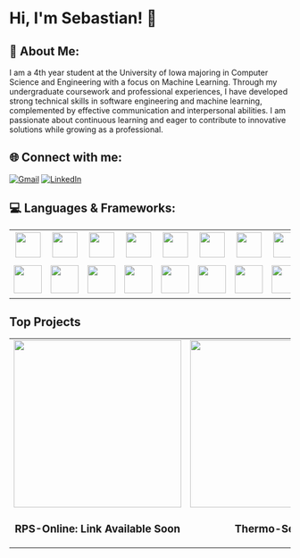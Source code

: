 # Hi, I'm Sebastian! 👋

## 💫 About Me:
I am a 4th year student at the University of Iowa majoring in Computer Science and Engineering with a focus on Machine Learning. Through my undergraduate coursework and professional experiences, I have developed strong technical skills in software engineering and machine learning, complemented by effective communication and interpersonal abilities. I am passionate about continuous learning and eager to contribute to innovative solutions while growing as a professional.


## 🌐 Connect with me:
[![Gmail](https://img.shields.io/badge/Gmail-sdparecattil@gmail.com-red)](mailto:sdparecattil@gmail.com) 
[![LinkedIn](https://img.shields.io/badge/LinkedIn-%230077B5.svg?logo=linkedin&logoColor=white)](https://linkedin.com/in/sparecattil)


## 💻 Languages & Frameworks:
<table>
  <tr>
    <td align="center" width="80px"><img width="45px" src="https://cdn.jsdelivr.net/gh/devicons/devicon@latest/icons/java/java-original.svg" /><br></td>
    <td align="center" width="80px"><img width="45px" src="https://cdn.jsdelivr.net/gh/devicons/devicon@latest/icons/python/python-original.svg" /><br></td>
    <td align="center" width="80px"><img width="45px" src="https://cdn.jsdelivr.net/gh/devicons/devicon@latest/icons/cplusplus/cplusplus-original.svg" /><br></td>
    <td align="center" width="80px"><img width="45px" src="https://cdn.jsdelivr.net/gh/devicons/devicon@latest/icons/javascript/javascript-original.svg" /><br></td>
    <td align="center" width="80px"><img width="45px" src="https://cdn.jsdelivr.net/gh/devicons/devicon@latest/icons/matlab/matlab-original.svg" /><br></td>
    <td align="center" width="80px"><img width="45px" src="https://cdn.jsdelivr.net/gh/devicons/devicon@latest/icons/c/c-original.svg" /><br></td>
    <td align="center" width="80px"><img width="45px" src="https://cdn.jsdelivr.net/gh/devicons/devicon@latest/icons/html5/html5-plain-wordmark.svg" /><br></td>
    <td align="center" width="80px"><img width="45px" src="https://cdn.jsdelivr.net/gh/devicons/devicon@latest/icons/css3/css3-plain-wordmark.svg" /><br></td>
    <td align="center" width="80px"><img width="45px" src="https://cdn.jsdelivr.net/gh/devicons/devicon@latest/icons/csharp/csharp-original.svg" /><br></td>
    <td align="center" width="80px"><img width="50px" src="https://cdn.jsdelivr.net/gh/devicons/devicon@latest/icons/subversion/subversion-original.svg" /><br></td>
    <td align="center" width="80px"><img width="50px" src="https://cdn.jsdelivr.net/gh/devicons/devicon@latest/icons/gitlab/gitlab-original-wordmark.svg" /><br></td>
  </tr>
  <tr>
    <td align="center" width="80px"><img width="50px" src="https://cdn.jsdelivr.net/gh/devicons/devicon@latest/icons/mongodb/mongodb-plain-wordmark.svg" /><br></td>
    <td align="center" width="80px"><img width="50px" src="https://cdn.jsdelivr.net/gh/devicons/devicon@latest/icons/redis/redis-plain-wordmark.svg" /><br></td>
    <td align="center" width="80px"><img width="50px" src="https://cdn.jsdelivr.net/gh/devicons/devicon@latest/icons/postgresql/postgresql-plain-wordmark.svg" /><br></td>
    <td align="center" width="80px"><img width="50px" src="https://cdn.jsdelivr.net/gh/devicons/devicon@latest/icons/firebase/firebase-plain-wordmark.svg" /><br></td>
    <td align="center" width="80px"><img width="50px" src="https://cdn.jsdelivr.net/gh/devicons/devicon@latest/icons/nodejs/nodejs-plain-wordmark.svg" /><br></td>
    <td align="center" width="80px"><img width="50px" src="https://cdn.jsdelivr.net/gh/devicons/devicon@latest/icons/numpy/numpy-plain-wordmark.svg" /><br></td>
    <td align="center" width="80px"><img width="50px" src="https://cdn.jsdelivr.net/gh/devicons/devicon@latest/icons/pandas/pandas-original-wordmark.svg" /><br></td>
    <td align="center" width="80px"><img width="50px" src="https://cdn.jsdelivr.net/gh/devicons/devicon@latest/icons/docker/docker-plain-wordmark.svg" /><br></td>
    <td align="center" width="80px"><img width="45px" src="https://cdn.jsdelivr.net/gh/devicons/devicon@latest/icons/unity/unity-original-wordmark.svg" /><br></td>
    <td align="center" width="80px"><img width="60px" src="https://cdn.jsdelivr.net/gh/devicons/devicon@latest/icons/socketio/socketio-original.svg" /><br></td>
    <td align="center" width="80px"><img width="50px" src="https://cdn.jsdelivr.net/gh/devicons/devicon@latest/icons/jira/jira-original-wordmark.svg" /><br></td>
  </tr>
</table>




## Top Projects
<table>
  <tr>
    <td align="center">
      <a href="https://github.com/sparecattil/RPS-Online">
        <img src="https://github.com/user-attachments/assets/87b11fa5-0a03-4436-b5ec-71549bb63293" width="300" />
      </a>
      <h3>RPS-Online: Link Available Soon</h3>
    </td>
    <td align="center">
      <a href="https://github.com/sparecattil/Thermo-Sense">
        <img src="https://github.com/user-attachments/assets/6403fef4-9db7-42f4-915d-05ddaa8a624f" width="300" />
      </a>
      <h3>Thermo-Sense</h3>
    </td>
    <td align="center">
      <a href="https://github.com/sparecattil/Dino-Dash">
        <img src="https://github.com/user-attachments/assets/a92a6dab-eff1-47c9-b34f-cbc688ee55b7" width="200" />
      </a>
      <h3>Dino-Dash</h3>
    </td>
  </tr>
</table>








